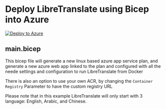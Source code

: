 # Deploy LibreTranslate using Bicep into Azure

[![Deploy to Azure](https://aka.ms/deploytoazurebutton)](https://portal.azure.com/#create/Microsoft.Template/uri/https%3A%2F%2Fraw.githubusercontent.com%2Fmhdbouk%2Flibretranslate-bicep%2Fmain%2Fmain.json)

## main.bicep
This bicep file will generate a new linux based azure app service plan, and generate a new azure web app linked to the plan and configured with all the neede settings and configuration to run LibreTranslate from Docker

There is also an option to use your own ACR, by changing the `Container Registry` Parameter to have the custom registry URL

Please note that in this example LibreTranslate will only start with 3 language: English, Arabic, and Chinese.